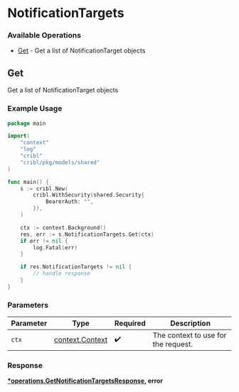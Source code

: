 # NotificationTargets

### Available Operations

* [Get](#get) - Get a list of NotificationTarget objects

## Get

Get a list of NotificationTarget objects

### Example Usage

```go
package main

import(
	"context"
	"log"
	"cribl"
	"cribl/pkg/models/shared"
)

func main() {
    s := cribl.New(
        cribl.WithSecurity(shared.Security{
            BearerAuth: "",
        }),
    )

    ctx := context.Background()
    res, err := s.NotificationTargets.Get(ctx)
    if err != nil {
        log.Fatal(err)
    }

    if res.NotificationTargets != nil {
        // handle response
    }
}
```

### Parameters

| Parameter                                             | Type                                                  | Required                                              | Description                                           |
| ----------------------------------------------------- | ----------------------------------------------------- | ----------------------------------------------------- | ----------------------------------------------------- |
| `ctx`                                                 | [context.Context](https://pkg.go.dev/context#Context) | :heavy_check_mark:                                    | The context to use for the request.                   |


### Response

**[*operations.GetNotificationTargetsResponse](../../models/operations/getnotificationtargetsresponse.md), error**

